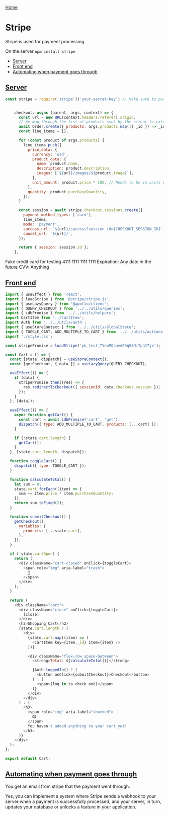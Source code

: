 <!--
 * This file is part of RS Cheat Sheets.
 *
 * RS Cheat Sheets is free software: you can redistribute it and/or modify
 * it under the terms of the GNU General Public License as published by
 * the Free Software Foundation, either version 3 of the License, or
 * (at your option) any later version.
 *
 * RS Cheat Sheets is distributed in the hope that it will be useful,
 * but WITHOUT ANY WARRANTY; without even the implied warranty of
 * MERCHANTABILITY or FITNESS FOR A PARTICULAR PURPOSE.  See the
 * GNU General Public License for more details.
 *
 * You should have received a copy of the GNU General Public License
 * along with RS Cheat Sheets. If not, see <https://www.gnu.org/licenses/>.
 */
-->

[Home](../README.md)

# Stripe
Stripe is used for payment processing

On the server
`npm install stripe`

<!-- TOC -->

- [Server](#server)
- [Front end](#front-end)
- [Automating when payment goes through](#automating-when-payment-goes-through)

<!-- /TOC -->


## [Server](#stripe)

```javascript
const stripe = require('stripe')('your-secret-key') // Make sure to put the secret key in the .env file


    checkout: async (parent, args, context) => {
      const url = new URL(context.headers.referer).origin;
      // We map through the list of products sent by the client to extract the _id of each item and create a new Order.
      await Order.create({ products: args.products.map(({ _id }) => _id) });
      const line_items = [];

      for (const product of args.products) {
        line_items.push({
          price_data: {
            currency: 'usd',
            product_data: {
              name: product.name,
              description: product.description,
              images: [`${url}/images/${product.image}`],
            },
            unit_amount: product.price * 100, // Needs to be in units of cents
          },
          quantity: product.purchaseQuantity,
        });
      }

      const session = await stripe.checkout.sessions.create({
        payment_method_types: ['card'],
        line_items,
        mode: 'payment',
        success_url: `${url}/success?session_id={CHECKOUT_SESSION_ID}`, // Redirects if payment succeeded
        cancel_url: `${url}/`,
      });

      return { session: session.id };
    },

```

Fake credit card for testing
4111 1111 1111 1111
Expiration: Any date in the future
CVV: Anything

## [Front end](#stripe)

```javascript
import { useEffect } from 'react';
import { loadStripe } from '@stripe/stripe-js';
import { useLazyQuery } from '@apollo/client';
import { QUERY_CHECKOUT } from '../../utils/queries';
import { idbPromise } from '../../utils/helpers';
import CartItem from '../CartItem';
import Auth from '../../utils/auth';
import { useStoreContext } from '../../utils/GlobalState';
import { TOGGLE_CART, ADD_MULTIPLE_TO_CART } from '../../utils/actions';
import './style.css';

const stripePromise = loadStripe('pk_test_TYooMQauvdEDq54NiTphI7jx');

const Cart = () => {
  const [state, dispatch] = useStoreContext();
  const [getCheckout, { data }] = useLazyQuery(QUERY_CHECKOUT);

  useEffect(() => {
    if (data) {
      stripePromise.then((res) => {
        res.redirectToCheckout({ sessionId: data.checkout.session });
      });
    }
  }, [data]);

  useEffect(() => {
    async function getCart() {
      const cart = await idbPromise('cart', 'get');
      dispatch({ type: ADD_MULTIPLE_TO_CART, products: [...cart] });
    }

    if (!state.cart.length) {
      getCart();
    }
  }, [state.cart.length, dispatch]);

  function toggleCart() {
    dispatch({ type: TOGGLE_CART });
  }

  function calculateTotal() {
    let sum = 0;
    state.cart.forEach((item) => {
      sum += item.price * item.purchaseQuantity;
    });
    return sum.toFixed(2);
  }

  function submitCheckout() {
    getCheckout({
      variables: {
        products: [...state.cart],
      },
    });
  }

  if (!state.cartOpen) {
    return (
      <div className="cart-closed" onClick={toggleCart}>
        <span role="img" aria-label="trash">
          🛒
        </span>
      </div>
    );
  }

  return (
    <div className="cart">
      <div className="close" onClick={toggleCart}>
        [close]
      </div>
      <h2>Shopping Cart</h2>
      {state.cart.length ? (
        <div>
          {state.cart.map((item) => (
            <CartItem key={item._id} item={item} />
          ))}

          <div className="flex-row space-between">
            <strong>Total: ${calculateTotal()}</strong>

            {Auth.loggedIn() ? (
              <button onClick={submitCheckout}>Checkout</button>
            ) : (
              <span>(log in to check out)</span>
            )}
          </div>
        </div>
      ) : (
        <h3>
          <span role="img" aria-label="shocked">
            😱
          </span>
          You haven't added anything to your cart yet!
        </h3>
      )}
    </div>
  );
};

export default Cart;
```


## [Automating when payment goes through](#stripe)
You get an email from stripe that the payment went through.

Yes, you can implement a system where Stripe sends a webhook to your server when a payment is successfully processed, and your server, in turn, updates your database or unlocks a feature in your application.